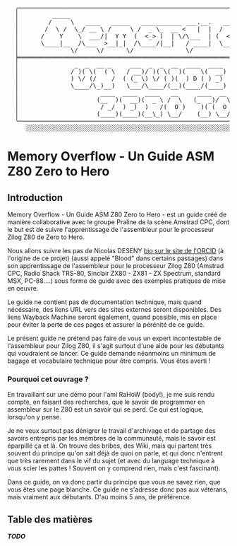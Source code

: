 <pre>
  ╭───────────────────────────────────────────────────────────────────────────────────────────────────────────────╮
  │         _____                                                                  _____.__                       │░
  │        /     \   ____   _____   ___________ ___.__.   _______  __ ____________/ ____\  |   ______  _  __      │░
  │       /  \ /  \_/ __ \ /     \ /  _ \_  __ <   |  |  /  _ \  \/ // __ \_  __ \   __\|  |  /  _ \ \/ \/ /      │░
  │      /    Y    \  ___/|  Y Y  (  <_> )  | \/\___  | (  <_> )   /\  ___/|  | \/|  |  |  |_(  <_> )     /       │░
  │      \____|__  /\___  >__|_|  /\____/|__|   / ____|  \____/ \_/  \___  >__|   |__|  |____/\____/ \/\_/        │░
  │              \/     \/      \/              \/                       \/                                       │░
  ╞═══════════════════════════════════════════════════════════════════════════════════════════════════════════════╡░
  │               _  _  __ _     ___  _  _  __  ____  ____     __   ____  _  _    ____  ____   __                 │░
  │              / )( \(  ( \   / __)/ )( \(  )(    \(  __)   / _\ / ___)( \/ )  (__  )/ _  \ /  \                │░
  │              ) \/ (/    /  ( (_ \) \/ ( )(  ) D ( ) _)   /    \\___ \/ \/ \   / _/ ) _  ((  0 )               │░
  │              \____/\_)__)   \___/\____/(__)(____/(____)  \_/\_/(____/\_)(_/  (____)\____/ \__/                │░
  │                      ____  ____  ____   __     ____  __     _  _  ____  ____   __                             │░
  │                     (__  )(  __)(  _ \ /  \   (_  _)/  \   / )( \(  __)(  _ \ /  \                            │░
  │                      / _/  ) _)  )   /(  O )    )( (  O )  ) __ ( ) _)  )   /(  O )                           │░
  │                     (____)(____)(__\_) \__/    (__) \__/   \_)(_/(____)(__\_) \__/                            │░
  ╰───────────────────────────────────────────────────────────────────────────────────────────────────────────────╯░
     ░░░░░░░░░░░░░░░░░░░░░░░░░░░░░░░░░░░░░░░░░░░░░░░░░░░░░░░░░░░░░░░░░░░░░░░░░░░░░░░░░░░░░░░░░░░░░░░░░░░░░░░░░░░░░░░
</pre>

# Memory Overflow - Un Guide ASM Z80 Zero to Hero
## Introduction
Memory Overflow - Un Guide ASM Z80 Zero to Hero - est un guide créé de manière collaborative avec le groupe Praline de la scène Amstrad CPC, dont le but est de suivre l'apprentissage de l'assembleur pour le processeur Zilog Z80 de Zero to Hero.

Nous allons suivre les pas de Nicolas DESENY [bio sur le site de l'ORCID](https://orcid.org/0009-0002-2113-473X) (à l'origine de ce projet) (aussi appelé "Blood" dans certains passages) dans son apprentissage de l'assembleur pour le processeur Zilog Z80 (Amstrad CPC, Radio Shack TRS-80, Sinclair ZX80 - ZX81 - ZX Spectrum, standard MSX, PC-88....) sous forme de guide avec des exemples pratiques de mise en oeuvre.

Le guide ne contient pas de documentation technique, mais quand nécéssaire, des liens URL vers des sites externes seront disponibles. Des liens Wayback Machine seront également, quand possible, mis en place pour éviter la perte de ces pages et assurer la pérénité de ce guide.

Le présent guide ne prétend pas faire de vous un expert incontestable de l'assembleur pour Zilog Z80, il s'agit surtout d'une aide pour les débutants qui voudraient se lancer. Ce guide demande néanmoins un minimum de bagage et vocabulaire technique pour être compris. Vous êtes averti !

### Pourquoi cet ouvrage ?
En travaillant sur une démo pour l'ami RaHoW (body!), je me suis rendu compte, en faisant des recherches, que le savoir de programmer en assembleur sur le Z80 est un savoir qui se perd. Ce qui est logique, lorsqu'on y pense.

Je ne veux surtout pas dénigrer le travail d'archivage et de partage des savoirs entrepris par les membres de la communauté, mais le savoir est éparpillé ça et là. On trouve des bribes, des Wiki, mais qui partent très souvent du principe qu'on sait déjà de quoi on parle, et qui donc n'entrent que très rarement dans le vif du sujet (et avec du language technique à vous scier les pattes ! Souvent on y comprend rien, mais c'est fascinant).

Dans ce guide, on va donc partir du principe que vous ne savez rien, que vous êtes une page blanche. Ce guide ne s'adresse donc pas aux vétérans, mais vraiment aux débutants. D'au moins 5 ans, de préférence.

## Table des matières
_**TODO**_
